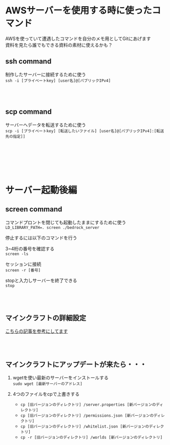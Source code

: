 # AWSサーバーを使用する時に使ったコマンド  
AWSを使っていて遭遇したコマンドを自分のメモ用としてGitにあげます  
資料を見たら誰でもできる資料の素材に使えるかも？

## ssh command
制作したサーバーに接続するために使う  
`ssh -i [プライベートkey] [user名]@[パブリックIPv4]`

<br>
<br>

## scp command
サーバーへデータを転送するために使う  
`scp -i [プライベートkey] [転送したいファイル] [user名]@[パブリックIPv4]:[転送先の指定]]`

<br>
<br>
<br>
<br>
<br>

# サーバー起動後編
  
## screen command 
コマンドプロントを閉じても起動したままにするために使う  
`LD_LIBRARY_PATH=. screen ./bedrock_server`
  
停止するには以下のコマンドを行う  
  
3~4桁の番号を確認する  
`screen -ls`
 
 セッションに接続   
`screen -r [番号]`
  
stopと入力しサーバーを終了できる  
`stop`

<br>
<br>

## マインクラフトの詳細設定
[こちらの記事を参考にしてます](https://minecraft.server-memo.net/server-properties/)

<br>
<br>

## マインクラフトにアップデートが来たら・・・  
1. wgetを使い最新のサーバーをインストールする  
`sudo wget [最新サーバーのアドレス]`

2. 4つのファイルをcpで上書きする
    - `cp [旧バージョンのディレクトリ] /server.properties [新バージョンのディレクトリ]`
    - `cp [旧バージョンのディレクトリ] /permissions.json [新バージョンのディレクトリ]`
    - `cp [旧バージョンのディレクトリ] /whitelist.json [新バージョンのディレクトリ]`
    - `cp -r [旧バージョンのディレクトリ] /worlds [新バージョンのディレクトリ]`
